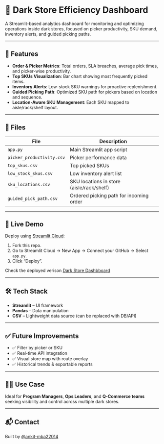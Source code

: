 # 🏬 Dark Store Efficiency Dashboard

A Streamlit-based analytics dashboard for monitoring and optimizing operations inside dark stores, focused on picker productivity, SKU demand, inventory alerts, and guided picking paths.

---

## 🚀 Features

- **Order & Picker Metrics**: Total orders, SLA breaches, average pick times, and picker-wise productivity.
- **Top SKUs Visualization**: Bar chart showing most frequently picked items.
- **Inventory Alerts**: Low-stock SKU warnings for proactive replenishment.
- **Guided Picking Path**: Optimized SKU path for pickers based on location and sequence.
- **Location-Aware SKU Management**: Each SKU mapped to aisle/rack/shelf layout.

---

## 📁 Files

| File | Description |
|------|-------------|
| `app.py` | Main Streamlit app script |
| `picker_productivity.csv` | Picker performance data |
| `top_skus.csv` | Top picked SKUs |
| `low_stock_skus.csv` | Low inventory alert list |
| `sku_locations.csv` | SKU locations in store (aisle/rack/shelf) |
| `guided_pick_path.csv` | Ordered picking path for incoming order |

---

## 🔗 Live Demo

Deploy using [Streamlit Cloud](https://streamlit.io/cloud):

1. Fork this repo.
2. Go to Streamlit Cloud → New App → Connect your GitHub → Select `app.py`.
3. Click “Deploy”.

Check the deployed verison [Dark Store Dashbboard](https://dsmindashboard.streamlit.app/)

---

## 🛠 Tech Stack

- **Streamlit** – UI framework
- **Pandas** – Data manipulation
- **CSV** – Lightweight data source (can be replaced with DB/API)

---

## ✅ Future Improvements

- ✅ Filter by picker or SKU
- ✅ Real-time API integration
- ✅ Visual store map with route overlay
- ✅ Historical trends & exportable reports

---

## 👨‍💼 Use Case

Ideal for **Program Managers**, **Ops Leaders**, and **Q-Commerce teams** seeking visibility and control across multiple dark stores.

---

## 📬 Contact

Built by [@ankit-mba22014](https://github.com/ankit-mba22014)

